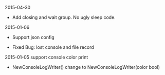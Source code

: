 2015-04-30

* Add closing and wait group. No ugly sleep code.

2015-01-06

* Support json config

* Fixed Bug: lost console and file record

2015-01-05 support console color print

* NewConsoleLogWriter() change to NewConsoleLogWriter(color bool)
